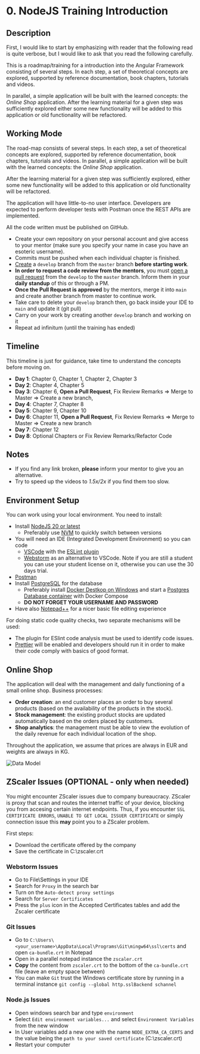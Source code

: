 # 0. NodeJS Training Introduction

## Description 
First, I would like to start by emphasizing with reader that the following read is quite verbose, but I would like to ask that you read the following carefully.

This is a roadmap/training for a introduction into the Angular Framework consisting of several steps.
In each step, a set of theoretical concepts are explored, supported by reference documentation, book chapters, tutorials and videos. 

In parallel, a simple application will be built with the learned concepts: the *Online Shop* application.
After the learning material for a given step was sufficiently explored either some new functionality will be added to this application or old functionality will be refactored.

## Working Mode

The road-map consists of several steps. In each step, a set of theoretical concepts are explored, supported by reference documentation, book chapters, tutorials and videos. In parallel, a simple application will be built with the learned concepts: the *Online Shop* application.

After the learning material for a given step was sufficiently explored, either some new functionality will be added to this application or old functionality will be refactored.

The application will have little-to-no user interface. Developers are expected to perform developer tests with Postman once the REST APIs are implemented.

All the code written must be published on GitHub.

- Create your own repository on your personal account and give access to your mentor (make sure you specify your name in case you have an esoteric username).
- Commits must be pushed when each individual chapter is finished. 
- [Create](https://docs.github.com/en/pull-requests/collaborating-with-pull-requests/proposing-changes-to-your-work-with-pull-requests/creating-and-deleting-branches-within-your-repository) a `develop` branch from the `master` branch **before starting work**.
- **In order to request a code review from the mentors**, you must [open a pull request](https://help.github.com/en/articles/creating-a-pull-request) from the `develop` to the `master` branch. Inform them in your **daily standup** of this or through a PM.
- **Once the Pull Request is approved** by the mentors, merge it into `main` and create another branch from master to continue work.
- Take care to delete your `develop` branch then, go back inside your IDE to `main` and update it (git pull)
- Carry on your work by creating another `develop` branch and working on it
- Repeat ad infinitum (until the training has ended)


## Timeline
This timeline is just for guidance, take time to understand the concepts before moving on.

- **Day 1**: Chapter 0, Chapter 1, Chapter 2, Chapter 3
- **Day 2**: Chapter 4, Chapter 5
- **Day 3**: Chapter 6, **Open a Pull Request**, Fix Review Remarks => Merge to Master => Create a new branch,
- **Day 4**: Chapter 7, Chapter 8
- **Day 5**: Chapter 9, Chapter 10
- **Day 6**: Chapter 11, **Open a Pull Request**, Fix Review Remarks => Merge to Master => Create a new branch
- **Day 7**: Chapter 12
- **Day 8**: Optional Chapters or Fix Review Remarks/Refactor Code

## Notes
- If you find any link broken, **please** inform your mentor to give you an alternative.
- Try to speed up the videos to *1.5x/2x* if you find them too slow.

## Environment Setup
You can work using your local environment. You need to install:
 - Install [NodeJS 20 or latest](https://nodejs.org/en/)
    - Preferably use [NVM](https://github.com/coreybutler/nvm-windows) to quickly switch between versions
 - You will need an IDE (Integrated Development Environment) so you can code
    - [VSCode](https://code.visualstudio.com/download) with the [ESLint plugin](https://marketplace.visualstudio.com/items?itemName=dbaeumer.vscode-eslint)
    - [Webstorm](https://www.jetbrains.com/webstorm/) as an alternative to VSCode. Note if you are still a student you can use your student license on it, otherwise you can use the 30 days trial.
 - [Postman](https://www.postman.com/)
 - Install [PostgreSQL](https://www.postgresql.org/download/) for the database
    - Preferably install [Docker Destkop on Windows](https://docs.docker.com/desktop/install/windows-install/) and start a [Postgres Database container](https://www.docker.com/blog/how-to-use-the-postgres-docker-official-image/) with Docker Compose
    - **DO NOT FORGET YOUR USERNAME AND PASSWORD**
 - Have also [Notepad++](https://notepad-plus-plus.org/downloads/) for a nicer basic file editing experience
 
 For doing static code quality checks, two separate mechanisms will be used:
 - The plugin for ESlint code analysis must be used to identify code issues.
 - [Prettier](https://prettier.io) will be enabled and developers should run it in order to make their code comply with basics of good format.
 
 ## Online Shop
The application will deal with the management and daily functioning of a small online shop. Business processes:
 - **Order creation**: an end customer places an order to buy several products (based on the availability of the products in the stock).
 - **Stock management**: the existing product stocks are updated automatically based on the orders placed by customers.
 - **Shop analytics**: the management must be able to view the evolution of the daily revenue for each individual location of the shop.

Throughout the application, we assume that prices are always in EUR and weights are always in KG. 

![Data Model](https://raw.githubusercontent.com/msg-CareerPaths/nodejs-training/main/diagrams/careerStart-data-model.svg "Data Model")

 
## ZScaler Issues (OPTIONAL - only when needed)

You might encounter ZScaler issues due to company bureaucracy. ZScaler is proxy that scan and routes the internet traffic of your device, blocking you from accesing certain internet endpoints.
Thus, if you encounter `SSL CERTIFICATE ERRORS`, `UNABLE TO GET LOCAL ISSUER CERTIFICATE` or simply connection issue this **may** point you to a ZScaler problem.

First steps:
- Download the certificate offered by the company
- Save the certificate in C:\zscaler.crt

### Webstorm Issues
- Go to File\Settings in your IDE
- Search for `Proxy` in the search bar
- Turn on the `Auto-detect proxy settings`
- Search for `Server Certificates`
- Press the `plus` icon in the Accepted Certificates tables and add the Zscaler certificate

### Git Issues
- Go to `C:\Users\<your_username>\AppData\Local\Programs\Git\mingw64\ssl\certs` and open `ca-bundle.crt` in Notepad
- Open in a parallel notepad instance the `zscaler.crt`
- **Copy** the content from `zscaler.crt` to the bottom of the `ca-bundle.crt` file (leave an empty space between)
- You can make `Git` trust the Windows certificate store by running in a terminal instance `git config --global http.sslBackend schannel`

### Node.js Issues
- Open windows search bar and type `environment`
- Select `Edit environment variables...` and select `Environment Variables` from the new window
- In User variables add a new one with the name `NODE_EXTRA_CA_CERTS` and the value being the `path to your saved certificate` (C:\zscaler.crt)
- Restart your computer